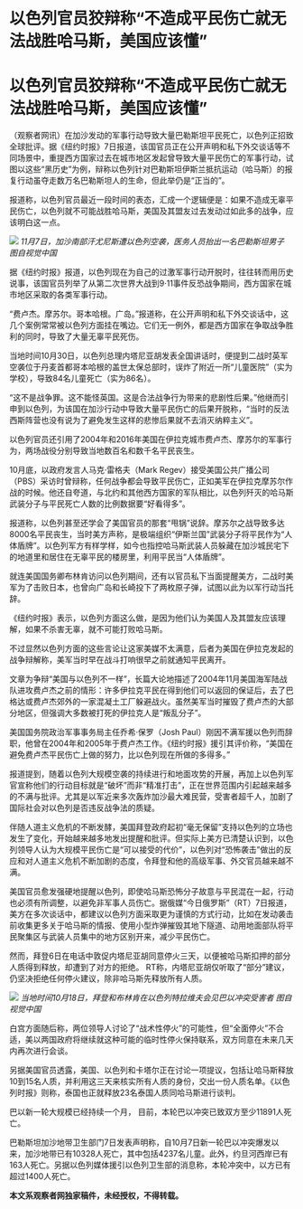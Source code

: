 # 以色列官员狡辩称“不造成平民伤亡就无法战胜哈马斯，美国应该懂”

# 以色列官员狡辩称“不造成平民伤亡就无法战胜哈马斯，美国应该懂”

（观察者网讯）在加沙发动的军事行动导致大量巴勒斯坦平民死亡，以色列正招致全球批评。据《纽约时报》7日报道，该国官员正在公开声明和私下外交谈话等不同场景中，重提西方国家过去在城市地区发起曾导致大量平民伤亡的军事行动，试图以这些“黑历史”为例，辩称以色列针对巴勒斯坦伊斯兰抵抗运动（哈马斯）的报复行动虽夺走数万名巴勒斯坦人的生命，但此举仍是“正当的”。

报道称，以色列官员最近一段时间的表态，汇成一个逻辑便是：如果不造成无辜平民伤亡，以色列就不可能战胜哈马斯，美国及其盟友过去发动过如此多的战争，应该明白这一点。

![](https://inews.gtimg.com/om_bt/OjLfrnRl0zBtkL6QQK8b4qKkeqo4HBx2o3xgkgARBtNKAAA/1000)
_11月7日，加沙南部汗尤尼斯遭以色列空袭，医务人员抬出一名巴勒斯坦男子 图自视觉中国_

据《纽约时报》报道，以色列现在为自己的过激军事行动开脱时，往往转而用历史说事，该国官员列举了从第二次世界大战到9·11事件反恐战争期间，西方国家在城市地区采取的各类军事行动。

“费卢杰。摩苏尔。哥本哈根。广岛。”报道称，在公开声明和私下外交谈话中，这几个案例常常被以色列方面挂在嘴边。它们无一例外，都是西方国家在争取战争胜利的同时，导致了大量无辜平民死伤。

当地时间10月30日，以色列总理内塔尼亚胡发表全国讲话时，便提到二战时英军空袭位于丹麦首都哥本哈根的盖世太保总部时，误炸了附近一所“儿童医院”（实为学校），导致84名儿童死亡（实为86名）。

“这不是战争罪。这不能怪英国。这是合法战争行为带来的悲剧性后果。”他继而引申到以色列，为该国在加沙行动中导致大量平民伤亡的后果开脱称，“当时的反法西斯阵营也没有说为了避免发生这样的悲惨后果就不去消灭纳粹主义”。

以色列官员还引用了2004年和2016年美国在伊拉克城市费卢杰、摩苏尔的军事行为，两场战役分别导致当地数百名和数千名平民丧生。

10月底，以政府发言人马克·雷格夫（Mark
Regev）接受美国公共广播公司（PBS）采访时曾辩称，任何战争都会导致平民伤亡，正如美军在伊拉克摩苏尔作战的时候。他还自夸道，与北约和其他西方国家的军队相比，以色列歼灭的哈马斯武装分子与平民死亡人数的比例数据要“好看得多”。

报道称，以色列甚至还学会了美国官员的那套“甩锅”说辞。摩苏尔之战导致多达8000名平民丧生，当时美方声称，是极端组织“伊斯兰国”武装分子将平民作为“人体盾牌”。以色列军方有样学样，如今也指控哈马斯武装人员躲藏在加沙城民宅下的地道里和居住在无辜平民的楼房里，利用平民当“人体盾牌”。

就连美国国务卿布林肯访问以色列期间，还有以官员私下当面提醒美方，二战时美军为了击败日本，也曾向广岛和长崎投下了两枚原子弹，试图以此为以军行动当托辞。

《纽约时报》表示，以色列方面这么做，是因为他们认为美国人及其盟友应该理解，如果不杀害无辜，就不可能打败哈马斯。

不过显然以色列方面的这些言论让这家美媒不太满意，后者为美国在伊拉克发起的战争辩解称，美军当时早在战斗打响很早之前就通知平民离开。

文章为争辩“美国与以色列不一样”，长篇大论地描述了2004年11月美国海军陆战队进攻费卢杰之前的情形：许多伊拉克平民在得到他们可以返回的保证后，去了巴格达或费卢杰郊外的一家混凝土工厂躲避战火。虽然美军当时摧毁了费卢杰的大部分地区，但强调大多数被打死的伊拉克人是“叛乱分子”。

美国国务院政治军事事务局主任乔希·保罗（Josh
Paul）刚因不满军援以色列而辞职，他曾在2004年和2005年于费卢杰工作。《纽约时报》援引其评价称，“美国在避免费卢杰平民伤亡上做的努力，比以色列现在所做的多得多。”

报道提到，随着以色列大规模空袭的持续进行和地面攻势的开展，再加上以色列军官宣称他们的行动目标就是“破坏”而非“精准打击”，正在世界范围内引起越来越多的不满与批评。尤其是以军近来多次轰炸加沙最大难民营，受害者超千人，加剧了国际社会对以色列是否违反战争法的质疑。

伴随人道主义危机的不断发酵，美国拜登政府起初“毫无保留”支持以色列的立场也发生了变化，开始越来越多地发出提醒和批评。但实际上美方已清楚认识到，以色列领导人认为大规模平民伤亡是“可以接受的代价”，以色列对“恐怖袭击”做出的反应和对人道主义危机不断加剧的态度，令拜登和他的高级军事、外交官员越来越不满。

美国官员愈发强硬地提醒以色列，即使哈马斯恐怖分子故意与平民混在一起，行动也必须有所调整，以避免非军事人员伤亡。据俄媒“今日俄罗斯”（RT）7日报道，美方在多次谈话中，都建议以色列方面采取更为谨慎的方式行动，比如在发动袭击前收集更多关于哈马斯的情报、使用小型炸弹摧毁其地下隧道、动用地面部队将平民聚集区与武装人员集中的地方区别开来，减少平民伤亡。

然而，拜登6日在电话中敦促内塔尼亚胡同意停火三天，以便被哈马斯扣押的部分人质得到释放，却遭到了对方的拒绝。
RT称，内塔尼亚胡仅听取了“部分”建议，仍坚决拒绝任何停火建议，除非哈马斯先释放所有人质。

![](https://inews.gtimg.com/om_bt/O32EYcYxullNqWLDZVUI4CFMvMEmTi86AtsRqczJWZwfYAA/1000)
_当地时间10月18日，拜登和布林肯在以色列特拉维夫会见巴以冲突受害者 图自视觉中国_

白宫方面随后称，两位领导人讨论了“战术性停火”的可能性，但“全面停火”不合适，美以两国政府将继续就这种可能的临时性停火保持联系，双方同意在未来几天内再次进行会谈。

另据美国官员透露，美国、以色列和卡塔尔正在讨论一项提议，包括让哈马斯释放10到15名人质，并利用这三天来核实所有人质的身份，交出一份人质名单。《以色列时报》则称，泰国也正就释放23名泰国人质同哈马斯进行谈判。

巴以新一轮大规模已经持续一个月， 目前，本轮巴以冲突已致双方至少11891人死亡。

巴勒斯坦加沙地带卫生部门7日发表声明称，自10月7日新一轮巴以冲突爆发以来，加沙地带已有10328人死亡，其中包括4237名儿童。此外，约旦河西岸已有163人死亡。另据以色列媒体援引以色列卫生部的消息称，本轮冲突中，以方已有超过1400人死亡。

**本文系观察者网独家稿件，未经授权，不得转载。**

